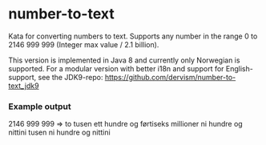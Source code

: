 # number-to-text

Kata for converting numbers to text. Supports any number in the range 0 to 2146 999 999 (Integer max value / 2.1 billion).

This version is implemented in Java 8 and currently only Norwegian is supported. For a modular version with better i18n and support for English-support, see the JDK9-repo:
https://github.com/dervism/number-to-text_jdk9

### Example output
2146 999 999 => to tusen ett hundre og førtiseks millioner ni hundre og nittini tusen ni hundre og nittini
